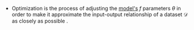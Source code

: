 - Optimization is the process of adjusting the [model's](Model.md) $f$ parameters $\theta$ in order to make it approximate the input-output relationship of a dataset $\mathcal{D}$ as closely as possible .
